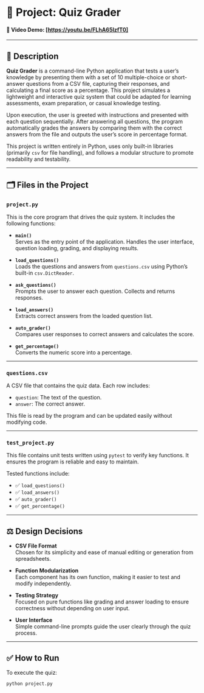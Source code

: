 # 📝 Project: Quiz Grader

#### 🎥 Video Demo: [https://youtu.be/FLhA65lzfT0]

---

## 📖 Description

**Quiz Grader** is a command-line Python application that tests a user’s knowledge by presenting them with a set of 10 multiple-choice or short-answer questions from a CSV file, capturing their responses, and calculating a final score as a percentage. This project simulates a lightweight and interactive quiz system that could be adapted for learning assessments, exam preparation, or casual knowledge testing.

Upon execution, the user is greeted with instructions and presented with each question sequentially. After answering all questions, the program automatically grades the answers by comparing them with the correct answers from the file and outputs the user’s score in percentage format.

This project is written entirely in Python, uses only built-in libraries (primarily `csv` for file handling), and follows a modular structure to promote readability and testability.

---

## 🗂️ Files in the Project

### `project.py`
This is the core program that drives the quiz system. It includes the following functions:

- **`main()`**  
  Serves as the entry point of the application. Handles the user interface, question loading, grading, and displaying results.

- **`load_questions()`**  
  Loads the questions and answers from `questions.csv` using Python’s built-in `csv.DictReader`.

- **`ask_questions()`**  
  Prompts the user to answer each question. Collects and returns responses.

- **`load_answers()`**  
  Extracts correct answers from the loaded question list.

- **`auto_grader()`**  
  Compares user responses to correct answers and calculates the score.

- **`get_percentage()`**  
  Converts the numeric score into a percentage.

---

### `questions.csv`
A CSV file that contains the quiz data. Each row includes:
- `question`: The text of the question.
- `answer`: The correct answer.

This file is read by the program and can be updated easily without modifying code.

---

### `test_project.py`
This file contains unit tests written using `pytest` to verify key functions. It ensures the program is reliable and easy to maintain.

Tested functions include:

- ✅ `load_questions()`
- ✅ `load_answers()`
- ✅ `auto_grader()`
- ✅ `get_percentage()`

---

## ⚖️ Design Decisions

- **CSV File Format**  
  Chosen for its simplicity and ease of manual editing or generation from spreadsheets.

- **Function Modularization**  
  Each component has its own function, making it easier to test and modify independently.

- **Testing Strategy**  
  Focused on pure functions like grading and answer loading to ensure correctness without depending on user input.

- **User Interface**  
  Simple command-line prompts guide the user clearly through the quiz process.

---

## ✅ How to Run

To execute the quiz:

```bash
python project.py

